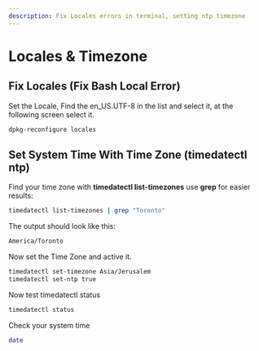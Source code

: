 ```yaml
---
description: Fix Locales errors in terminal, setting ntp timezone
---
```


# Locales & Timezone

## Fix Locales (Fix Bash Local Error)

Set the Locale, Find the en_US.UTF-8 in the list and select it, at the following screen select it.

```bash
dpkg-reconfigure locales
```

## Set System Time With Time Zone (timedatectl ntp)

Find your time zone with **timedatectl list-timezones** use **grep** for easier results:

```bash
timedatectl list-timezones | grep "Toronto"
```

The output should look like this:

```bash
America/Toronto
```

Now set the Time Zone and active it.

```bash
timedatectl set-timezone Asia/Jerusalem
timedatectl set-ntp true
```

Now test timedatectl status

```bash
timedatectl status
```

Check your system time

```bash
date
```
